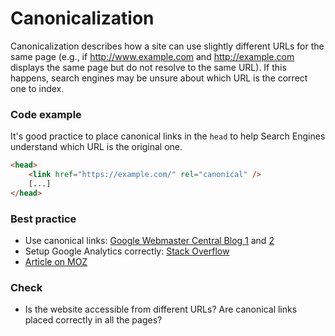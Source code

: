 # Canonicalization

Canonicalization describes how a site can use slightly different URLs for the same page (e.g., if <http://www.example.com> and <http://example.com> displays the same page but do not resolve to the same URL). If this happens, search engines may be unsure about which URL is the correct one to index.

### Code example

It's good practice to place canonical links in the `head` to help Search Engines understand which URL is the original one.

```html
<head>
    <link href="https://example.com/" rel="canonical" />
    [...]
</head>
```

### Best practice

* Use canonical links: [Google Webmaster Central Blog 1](https://webmasters.googleblog.com/2009/02/specify-your-canonical.html) and [2](https://support.google.com/webmasters/answer/139066?hl=en)
* Setup Google Analytics correctly: [Stack Overflow](https://stackoverflow.com/questions/9103794/canonical-url-in-analytics)
* [Article on MOZ](https://moz.com/learn/seo/canonicalization)

### Check

* Is the website accessible from different URLs? Are canonical links placed correctly in all the pages?
